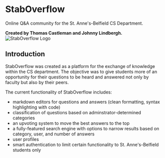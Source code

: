 # StabOverflow
Online Q&A community for the St. Anne's-Belfield CS Department.

**Created by Thomas Castleman and Johnny Lindbergh.**
![StabOverflow Logo](http://tcastleman.com/overflow.png)

## Introduction

StabOverflow was created as a platform for the exchange of knowledge within the CS department. The objective was to give students more of an opportunity for their questions to be heard and answered not only by faculty but also by their peers.

The current functionality of StabOverflow includes:
- markdown editors for questions and answers (clean formatting, syntax highlighting with code)
- classification of questions based on adminstrator-determined categories
- an upvoting system to move the best answers to the top
- a fully-featured search engine with options to narrow results based on category, user, and number of answers
- user profiles
- smart authentication to limit certain functionality to St. Anne's-Belfield students only

